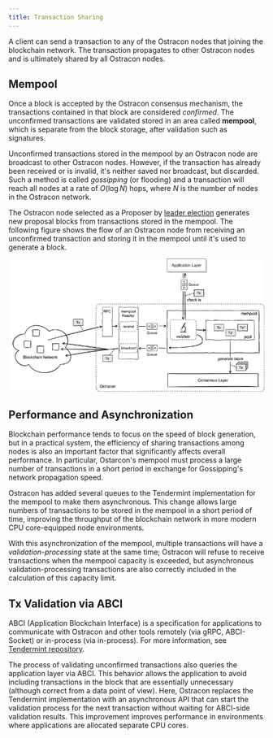 ```yaml
---
title: Transaction Sharing
---
```


A client can send a transaction to any of the Ostracon nodes that joining the blockchain network. The transaction propagates to other Ostracon nodes and is ultimately shared by all Ostracon nodes.

## Mempool

Once a block is accepted by the Ostracon consensus mechanism, the transactions contained in that block are considered *confirmed*. The unconfirmed transactions are validated stored in an area called **mempool**, which is separate from the block storage, after validation such as signatures.

Unconfirmed transactions stored in the mempool by an Ostracon node are broadcast to other Ostracon nodes.
However, if the transaction has already been received or is invalid, it's neither saved nor broadcast, but discarded.
Such a method is called *gossipping* (or flooding) and a transaction will reach all nodes at a rate of $O(\log N)$ hops,
where $N$ is the number of nodes in the Ostracon network.

The Ostracon node selected as a Proposer by [leader election](02-consensus.md) generates new proposal blocks from transactions stored in the mempool.
The following figure shows the flow of an Ostracon node from receiving an unconfirmed transaction and storing it in the mempool until it's used to generate a block.

![Mempool in Ostracon structure](../static/tx-sharing/mempool.png)

## Performance and Asynchronization

Blockchain performance tends to focus on the speed of block generation, but in a practical system, the efficiency of sharing transactions among nodes is also an important factor that significantly affects overall performance.
In particular, Ostarcon's mempool must process a large number of transactions in a short period in exchange for Gossipping's network propagation speed.

Ostracon has added several queues to the Tendermint implementation for the mempool to make them asynchronous.
This change allows large numbers of transactions to be stored in the mempool in a short period of time, improving the throughput of the blockchain network in more modern CPU core-equipped node environments.

With this asynchronization of the mempool, multiple transactions will have a *validation-processing* state at the same time; Ostracon will refuse to receive transactions when the mempool capacity is exceeded, but asynchronous validation-processing transactions are also correctly included in the calculation of this capacity limit.

## Tx Validation via ABCI

ABCI (Application Blockchain Interface) is a specification for applications to communicate with Ostracon and other tools remotely (via gRPC, ABCI-Socket) or in-process (via in-process).
For more information, see [Tendermint repository](https://github.com/tendermint/tendermint/tree/main/abci).

The process of validating unconfirmed transactions also queries the application layer via ABCI. This behavior allows the application to avoid including transactions in the block that are essentially unnecessary (although correct from a data point of view). Here, Ostracon replaces the Tendermint implementation with an asynchronous API that can start the validation process for the next transaction without waiting for ABCI-side validation results. This improvement improves performance in environments where applications are allocated separate CPU cores.

